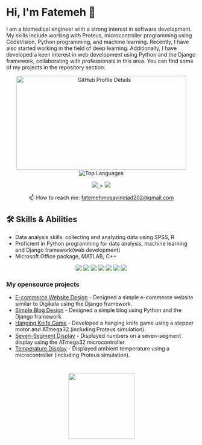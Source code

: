 # Hi, I'm Fatemeh 👋
I am a biomedical engineer with a strong interest in software development. My skills include working with Proteus, microcontroller programming using CodeVision, Python programming, and machine learning. Recently, I have also started working in the field of deep learning. Additionally, I have developed a keen interest in web development using Python and the Django framework, collaborating with professionals in this area. You can find some of my projects in the repository section.

<p align='center'>
   <img width="450px" height="250px" src="https://github-profile-summary-cards.vercel.app/api/cards/profile-details?username=Ftymusvy&theme=vue&bg_color=FFFFFF" alt="GitHub Profile Details" />
   <img  src="https://github-readme-stats.vercel.app/api/top-langs/?username=Ftymusvy&layout=compact&bg_color=FFFFFF&hide_border=true" alt="Top Languages" />   
</p>



<p align='center'>
   <a href="https://www.linkedin.com/in/ftme-mousavinejad">
       <img src="https://img.shields.io/badge/linkedin-%230077B5.svg?&style=for-the-badge&logo=linkedin&logoColor=white"/>
   </a>>
   <a href="fatemehmosavinejad202@gmail.com">
       <img src="https://img.shields.io/badge/Gmail-D14836?style=for-the-badge&logo=gmail&logoColor=white"/>
   </a>

<p align='center'>
   📫 How to reach me: <a href='fatemehmosavinejad202@gmail.com'>fatemehmosavinejad202@gmail.com</a>
</p>



## 🛠 Skills & Abilities
* Data analysis skills: collecting and analyzing data using SPSS, R
* Proficient in Python programming for data analysis, machine learning and Django framework(web development)
* Microsoft Office package, MATLAB, C++

<p align='center'>
   <img src="https://img.shields.io/badge/Python-FFD43B?style=for-the-badge&logo=python&logoColor=blue" />
   <img src="https://img.shields.io/badge/R-276DC3?style=for-the-badge&logo=r&logoColor=white" />
   <img src="https://img.shields.io/badge/SPSS-2C2D72?style=for-the-badge&logo=ibm&logoColor=white" />
   <img src="https://img.shields.io/badge/Django-092E20?style=for-the-badge&logo=django&logoColor=white" />
   <img src="https://img.shields.io/badge/C%2B%2B-00599C?style=for-the-badge&logo=c%2B%2B&logoColor=white" />
   <img src="https://img.shields.io/badge/MATLAB-0076A8?style=for-the-badge&logo=mathworks&logoColor=white" />
   <img src="https://img.shields.io/badge/Microsoft%20Office-D83B01?style=for-the-badge&logo=microsoft-office&logoColor=white" />
</p>


### My opensource projects

*   [E-commerce Website Design](https://github.com/Ftymusvy/digikala-site-django) - Designed a simple e-commerce website similar to Digikala using the Django framework.
*   [Simple Blog Design](https://github.com/Ftymusvy/-Django-site-design-project-blog) - Designed a simple blog using Python and the Django framework.
*   [Hanging Knife Game](https://github.com/Ftymusvy/Hanging-knife-game-atmega32-) - Developed a hanging knife game using a stepper motor and ATmega32 (including Proteus simulation).
*   [Seven-Segment Display](https://github.com/Ftymusvy/Display-numbers-atmega32-) - Displayed numbers on a seven-segment display using the ATmega32 microcontroller.
*    [Temperature Display](https://github.com/Ftymusvy/temperature-display-atmega32-) - Displayed ambient temperature using a microcontroller (including Proteus simulation).

<div align="center" style="margin: 40px 0">
   <a href="https://github.com/Ftymusvy/github-profile-views-counter">
       <img width="175px" src="https://komarev.com/ghpvc/?username=Ftymusvy&color=DE002D">
   </a>
</div>

